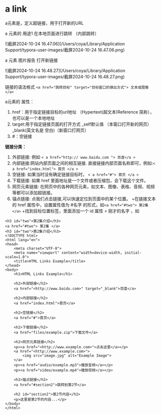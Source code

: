 # a link

a元素是，定义超链接，用于打开新的URL



a 元素的 用途1 在本地页面进行跳转 （内部跳转）



![截屏2024-10-24 16.47.06](/Users/coya/Library/Application Support/typora-user-images/截屏2024-10-24 16.47.06.png)



a 元素 图片报告 打开新链接



![截屏2024-10-24 16.48.27](/Users/coya/Library/Application Support/typora-user-images/截屏2024-10-24 16.48.27.png)









链接的语法格式 `<a href="跳转目标" target="目标窗口的弹出方式"> 文本或图像 </a>`



a元素的 属性：



1. href：用于指定链接目标的url地址 （Hypertext(超文本)Reference 简称），也可以是一个本地地址
2. target:用于指定链接页面的打开方式 _self默认值  （本窗口打开新的网页） _blank(英文名是 空白)（新窗口打网页）
3. \#：空链接

**链接分类：**

1. 外部链接: 例如 `< a href="http:// www.baidu.com "> 百度</a >`
2. 内部链接:网站内部页面之间的相互链接. 直接链接内部页面名称即可，例如:`< a href="index.html"> 首页 </a >`
3. 空链接: 如果当时没有确定链接目标时， `< a href="#"> 首页 </a >`
4. 下载链接: 如果 href 里面地址是一个文件或者压缩包，会下载这个文件。
5. 网页元素链接: 在网页中的各种网页元素，如文本、图像、表格、音频、视频等都可以添加超链接。
6. 锚点链接: 点我们点击链接,可以快速定位到页面中的某个位置。 +在链接文本的 href 属性中，设置属性值为 #名字 的形式，如`<a href="#two"> 第2集 </a>` +找到目标位置标签，里面添加一个 id 属性 = 刚才的名字 ，如

```
<h3 id="two">第2集介绍</h3>
<a href="#two"> 第2集 </a>
<h3 id="two">第2集介绍</h3>
<!DOCTYPE html>
<html lang="en">
<head>
    <meta charset="UTF-8">
    <meta name="viewport" content="width=device-width, initial-scale=1.0">
    <title>HTML Links Example</title>
</head>
<body>
    <h1>HTML Links Example</h1>
    
    <h2>外部链接</h2>
    <a href="<http://www.baidu.com>" target="_blank">百度</a>
    
    <h2>内部链接</h2>
    <a href="index.html">首页</a>
    
    <h2>空链接</h2>
    <a href="#">首页</a>
    
    <h2>下载链接</h2>
    <a href="files/example.zip">下载文件</a>
    
    <h2>网页元素链接</h2>
    <p><a href="<http://www.example.com>">点击这里</a></p>
    <a href="<http://www.example.com>">
        <img src="image.jpg" alt="Example Image">
    </a>
    <p><a href="audio/example.mp3">播放音频</a></p>
    <p><a href="video/example.mp4">播放视频</a></p>
    
    <h2>锚点链接</h2>
    <a href="#section2">跳转到第2节</a>
    
    <h2 id="section2">第2节内容</h2>
    <p>这里是第2节的内容...</p>
</body>
</html>
```